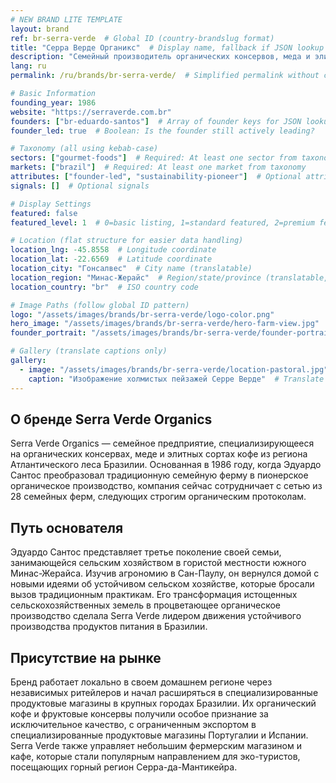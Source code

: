 ```yaml
---
# NEW BRAND LITE TEMPLATE
layout: brand
ref: br-serra-verde  # Global ID (country-brandslug format)
title: "Серра Верде Органикс"  # Display name, fallback if JSON lookup fails
description: "Семейный производитель органических консервов, меда и элитного кофе из региона Атлантического леса Бразилии."
lang: ru
permalink: /ru/brands/br-serra-verde/  # Simplified permalink without country code

# Basic Information
founding_year: 1986
website: "https://serraverde.com.br"
founders: ["br-eduardo-santos"]  # Array of founder keys for JSON lookup
founder_led: true  # Boolean: Is the founder still actively leading?

# Taxonomy (all using kebab-case)
sectors: ["gourmet-foods"]  # Required: At least one sector from taxonomy
markets: ["brazil"]  # Required: At least one market from taxonomy
attributes: ["founder-led", "sustainability-pioneer"]  # Optional attributes
signals: []  # Optional signals

# Display Settings
featured: false
featured_level: 1  # 0=basic listing, 1=standard featured, 2=premium featured

# Location (flat structure for easier data handling)
location_lng: -45.8558  # Longitude coordinate
location_lat: -22.6569  # Latitude coordinate
location_city: "Гонсалвес"  # City name (translatable)
location_region: "Минас-Жерайс"  # Region/state/province (translatable, optional)
location_country: "br"  # ISO country code

# Image Paths (follow global ID pattern)
logo: "/assets/images/brands/br-serra-verde/logo-color.png"
hero_image: "/assets/images/brands/br-serra-verde/hero-farm-view.jpg"
founder_portrait: "/assets/images/brands/br-serra-verde/founder-portrait.jpg"

# Gallery (translate captions only)
gallery:
  - image: "/assets/images/brands/br-serra-verde/location-pastoral.jpg"  # Do not translate path
    caption: "Изображение холмистых пейзажей Серре Верде"  # Translate caption
---
```


## О бренде Serra Verde Organics

Serra Verde Organics — семейное предприятие, специализирующееся на органических консервах, меде и элитных сортах кофе из региона Атлантического леса Бразилии. Основанная в 1986 году, когда Эдуардо Сантос преобразовал традиционную семейную ферму в пионерское органическое производство, компания сейчас сотрудничает с сетью из 28 семейных ферм, следующих строгим органическим протоколам.

## Путь основателя

Эдуардо Сантос представляет третье поколение своей семьи, занимающейся сельским хозяйством в гористой местности южного Минас-Жерайса. Изучив агрономию в Сан-Паулу, он вернулся домой с новыми идеями об устойчивом сельском хозяйстве, которые бросали вызов традиционным практикам. Его трансформация истощенных сельскохозяйственных земель в процветающее органическое производство сделала Serra Verde лидером движения устойчивого производства продуктов питания в Бразилии.

## Присутствие на рынке

Бренд работает локально в своем домашнем регионе через независимых ритейлеров и начал расширяться в специализированные продуктовые магазины в крупных городах Бразилии. Их органический кофе и фруктовые консервы получили особое признание за исключительное качество, с ограниченным экспортом в специализированные продуктовые магазины Португалии и Испании. Serra Verde также управляет небольшим фермерским магазином и кафе, которые стали популярным направлением для эко-туристов, посещающих горный регион Серра-да-Мантикейра.
